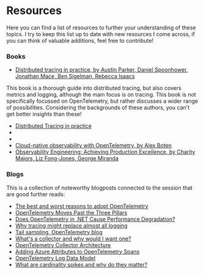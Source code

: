 ﻿# Resources

Here you can find a list of resources to further your understanding of these topics. I try to keep this list up to date with new resources I come across, if you can think of valuable additions, feel free to contribute!


### Books

- [Distributed tracing in practice, by Austin Parker, Daniel Spoonhower, Jonathan Mace, Ben Sigelman, Rebecca Isaacs](https://www.amazon.com/Distributed-Tracing-Practice-Instrumenting-Microservices/dp/1492056634)

This book is a thorough guide into distributed tracing, but also covers metrics and logging, although the main focus is on tracing. This book is not specifically focussed on OpenTelemetry, but rather discusses a wider range of possibilities. Considering the backgrounds of these authors, you can't get better insights than these!

- [Distributed Tracing in practice]()
- []()
- []()
- [Cloud-native observability with OpenTelemetry, by Alex Boten](https://www.amazon.com/dp/1801077703)
- [Observability Engineering: Achieving Production Excellence, by Charity Majors, Liz Fong-Jones, George Miranda](https://www.amazon.com/dp/1492076449)

### Blogs

This is a collection of noteworthy blogposts connected to the session that are good further reads:

- [The best and worst reasons to adopt OpenTelemetry](https://devops.com/the-best-and-worst-reasons-to-adopt-opentelemetry/)
- [OpenTelemetry Moves Past the Three Pillars](https://dzone.com/articles/opentelemetry-moves-past-the-three-pillars)
- [Does OpenTelemetry in .NET Cause Performance Degradation?](https://martinjt.me/2023/04/02/does-opentelemetry-in-net-cause-performance-degradation/)
- [Why tracing might replace almost all logging](https://medium.com/lightstephq/why-tracing-might-replace-almost-all-logging-790c7d7c5c2c)
- [Tail sampling, OpenTelemetry blog](https://opentelemetry.io/blog/2022/tail-sampling/)
- [What's a collector and why would I want one?](https://deploy.equinix.com/blog/opentelemetry-whats-a-collector-and-why-would-i-want-one)
- [OpenTelemetry Collector Architecture](https://github.com/open-telemetry/opentelemetry-collector/blob/main/docs/design.md)
- [Adding Azure Attributes to OpenTelemetry Spans](https://martinjt.me/2022/10/07/adding-azure-attributes-to-opentelemetry-spans/)
- [OpenTelemetry Log Data Model](https://opentelemetry.io/docs/reference/specification/logs/data-model/)
- [What are cardinality spikes and why do they matter?](https://grafana.com/blog/2022/02/15/what-are-cardinality-spikes-and-why-do-they-matter/)
